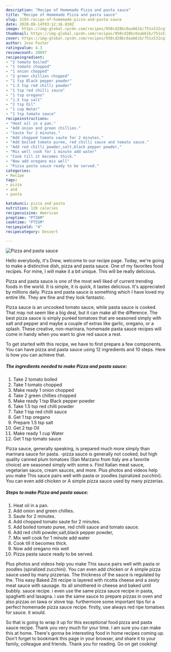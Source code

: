 ```yaml
---
description: "Recipe of Homemade Pizza and pasta sauce"
title: "Recipe of Homemade Pizza and pasta sauce"
slug: 3193-recipe-of-homemade-pizza-and-pasta-sauce
date: 2020-08-14T03:12:16.838Z
image: https://img-global.cpcdn.com/recipes/950cd28bc0aab61b/751x532cq70/pizza-and-pasta-sauce-recipe-main-photo.jpg
thumbnail: https://img-global.cpcdn.com/recipes/950cd28bc0aab61b/751x532cq70/pizza-and-pasta-sauce-recipe-main-photo.jpg
cover: https://img-global.cpcdn.com/recipes/950cd28bc0aab61b/751x532cq70/pizza-and-pasta-sauce-recipe-main-photo.jpg
author: Jose Foster
ratingvalue: 4.3
reviewcount: 28097
recipeingredient:
- "2 tomato boiled"
- "1 tomato chopped"
- "1 onion chopped"
- "2 green chillies chopped"
- "1 tsp Black pepper powder"
- "1.5 tsp red chilli powder"
- "1 tsp red chilli sauce"
- "1 tsp oregano"
- "1.5 tsp salt"
- "2 tsp Oil"
- "1 cup Water"
- "1 tsp tomato sauce"
recipeinstructions:
- "Heat oil in a pan."
- "Add onion and green chillies."
- "Saute for 2 minutes."
- "Add chopped tomato saute for 2 minutes."
- "Add boiled tomato puree, red chilli sauce and tomato sauce."
- "Add red chilli powder,salt,black pepper powder,"
- "Mix well cook for 1 minute add water"
- "Cook till it becomes thick."
- "Now add oregano mix well"
- "Pizza pasta sauce ready to be served."
categories:
- Recipe
tags:
- pizza
- and
- pasta

katakunci: pizza and pasta 
nutrition: 120 calories
recipecuisine: American
preptime: "PT26M"
cooktime: "PT55M"
recipeyield: "4"
recipecategory: Dessert

---
```



![Pizza and pasta sauce](https://img-global.cpcdn.com/recipes/950cd28bc0aab61b/751x532cq70/pizza-and-pasta-sauce-recipe-main-photo.jpg)

Hello everybody, it's Drew, welcome to our recipe page. Today, we're going to make a distinctive dish, pizza and pasta sauce. One of my favorites food recipes. For mine, I will make it a bit unique. This will be really delicious.

Pizza and pasta sauce is one of the most well liked of current trending foods in the world. It is simple, it is quick, it tastes delicious. It's appreciated by millions daily. Pizza and pasta sauce is something which I have loved my entire life. They are fine and they look fantastic.

Pizza sauce is an uncooked tomato sauce, while pasta sauce is cooked. That may not seem like a big deal, but it can make all the difference. The best pizza sauce is simply puréed tomatoes that are seasoned simply with salt and pepper and maybe a couple of extras like garlic, oregano, or a splash. These creative, non-marinara, homemade pasta sauce recipes will come in handy when you want to give red sauce a rest.


To get started with this recipe, we have to first prepare a few components. You can have pizza and pasta sauce using 12 ingredients and 10 steps. Here is how you can achieve that.

<!--inarticleads1-->

##### The ingredients needed to make Pizza and pasta sauce:

1. Take 2 tomato boiled
1. Take 1 tomato chopped
1. Make ready 1 onion chopped
1. Take 2 green chillies chopped
1. Make ready 1 tsp Black pepper powder
1. Take 1.5 tsp red chilli powder
1. Take 1 tsp red chilli sauce
1. Get 1 tsp oregano
1. Prepare 1.5 tsp salt
1. Get 2 tsp Oil
1. Make ready 1 cup Water
1. Get 1 tsp tomato sauce


Pizza sauce, generally speaking, is prepared much more simply than marinara sauce for pasta. -pizza sauce is generally not cooked, but high quality canned plum tomatoes (San Marzano from Italy are a favorite choice) are seasoned simply with some s. Find Italian meat sauce, vegetarian sauce, cream sauces, and more. Plus photos and videos help you make This sauce pairs well with pasta or zoodles (spiralized zucchini). You can even add chicken or A simple pizza sauce used by many pizzerias. 

<!--inarticleads2-->

##### Steps to make Pizza and pasta sauce:

1. Heat oil in a pan.
1. Add onion and green chillies.
1. Saute for 2 minutes.
1. Add chopped tomato saute for 2 minutes.
1. Add boiled tomato puree, red chilli sauce and tomato sauce.
1. Add red chilli powder,salt,black pepper powder,
1. Mix well cook for 1 minute add water
1. Cook till it becomes thick.
1. Now add oregano mix well
1. Pizza pasta sauce ready to be served.


Plus photos and videos help you make This sauce pairs well with pasta or zoodles (spiralized zucchini). You can even add chicken or A simple pizza sauce used by many pizzerias. The thickness of the sauce is regulated by the. This easy Baked Ziti recipe is layered with ricotta cheese and a zesty meat sauce with sausage. Its all smothered in cheese and baked until bubbly. sauce recipe. i even use the same pizza sauce recipe in pasta, spaghetti and lasagna. i use the same sauce to prepare pizzas in oven and also pizzas on tawa or stove top. furthermore some important tips for a perfect homemade pizza sauce recipe. firstly, use always red ripe tomatoes for sauce. it would. 

So that is going to wrap it up for this exceptional food pizza and pasta sauce recipe. Thank you very much for your time. I am sure you can make this at home. There's gonna be interesting food in home recipes coming up. Don't forget to bookmark this page in your browser, and share it to your family, colleague and friends. Thank you for reading. Go on get cooking!
